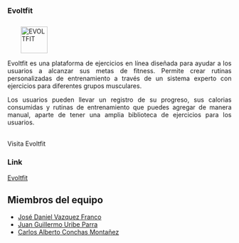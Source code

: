 ### Evoltfit 
<a href='https://postimg.cc/Bj9ZMQ4D' target='_blank'><img src='https://i.postimg.cc/FH1fF76P/EVOLTFIT.png' border='0' alt='EVOLTFIT' width='60' height='60'  style='margin-left: 30px; margin-top: 10px;'/></a>


<div style="text-align: justify;">
Evoltfit es una plataforma de ejercicios en línea diseñada para ayudar a los usuarios a alcanzar sus metas de fitness. Permite crear rutinas personalizadas de entrenamiento a través de un sistema experto con ejercicios para diferentes grupos musculares.

Los usuarios pueden llevar un registro de su progreso, sus calorias consumidas y rutinas de entrenamiento que puedes agregar de manera manual, aparte de tener una amplia biblioteca de ejercicios para los usuarios.
</div>
<br>
<a style = "text-decoration:none" href = "https://evoltfit-app.vercel.app/">Visita Evoltfit</a>

### Link

[Evoltfit](https://evoltfit-app.vercel.app/)


## Miembros del equipo

- [José Daniel Vazquez Franco](https://github.com/danielvazcont)
- [Juan Guillermo Uribe Parra](https://github.com/juan-uribe-p) 
- [Carlos Alberto Conchas Montañez](https://github.com/IamSharls)

